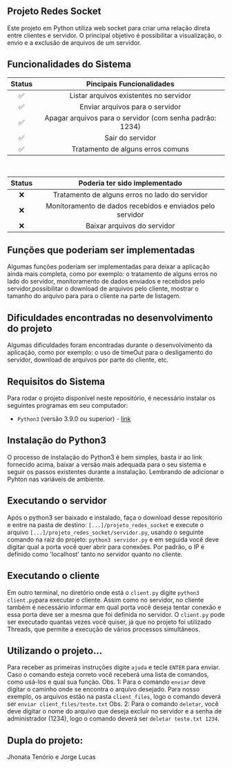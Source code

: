 ## Projeto Redes Socket

Este projeto em Python utiliza web socket para criar uma relação direta entre clientes e servidor. O principal objetivo é possibilitar a visualização, o envio e a exclusão de arquivos de um servidor.


## Funcionalidades do Sistema

|   Status       |                 Pincipais Funcionalidades     |
| :-----------:  | :-------------------------------------------: |
|       ✅       | Listar arquivos existentes no servidor        |
|       ✅       | Enviar arquivos para o servidor               |
|       ✅       | Apagar arquivos para o servidor (com senha padrão: 1234)|
|       ✅       | Sair do servidor                              |
|       ✅       | Tratamento de alguns erros comuns             |

<br/>

|   Status       |                 Poderia ter sido implementado |
| :-----------:  | :-------------------------------------------: |
|       ❌       | Tratamento de alguns erros no lado do servidor|
|       ❌       | Monitoramento de dados recebidos e enviados pelo servidor|
|       ❌       |   Baixar arquivos do servidor                 |


## Funções que poderiam ser implementadas 

Algumas funções poderiam ser implementadas para deixar a aplicação ainda mais completa, como por exemplo: o tratamento de alguns erros no lado do servidor, monitoramento de dados enviados e recebidos pelo servidor,possibilitar o download de arquivos pelo cliente, mostrar o tamanho do arquivo para para o cliente na parte de listagem. 

## Dificuldades encontradas no desenvolvimento do projeto

Algumas dificuldades foram encontradas durante o desenvolvimento da aplicação, como por exemplo: o uso de timeOut para o desligamento do servidor, download de arquivos por parte do cliente, etc.

## Requisitos do Sistema

Para rodar o projeto disponível neste repositório, é necessário instalar os seguintes programas em seu computador:

- `Python3` (versão 3.9.0 ou superior) - [link](https://www.python.org/downloads/)

## Instalação do Python3

O processo de instalação do Python3 é bem simples, basta ir ao link fornecido acima, baixar a versão mais adequada para o seu sistema e seguir os passos existentes durante a instalação. Lembrando de adicionar o Pyhton nas variáveis de ambiente.

## Executando o servidor

Após o python3 ser baixado e instalado, faça o download desse repositório e entre na pasta de destino: `[...]/projeto_redes_socket` e execute o arquivo `[...]/projeto_redes_socket/servidor.py`, usando o seguinte comando na raiz do projeto: `python3 servidor.py` e em seguida você deve digitar qual a porta você quer abrir para conexões. Por padrão, o IP é definido como 'localhost' tanto no servidor quanto no cliente.

## Executando o cliente

Em outro terminal, no diretório onde está o `client.py` digite `python3 client.py`para executar o cliente. Assim como no servidor, no cliente também é necessário informar em qual porta você deseja tentar conexão e essa porta deve ser a mesma que foi definida no servidor.
O `client.py` pode ser executado quantas vezes você quiser, já que no projeto foi utilizado Threads, que permite a execução de vários processos simultâneos.

## Utilizando o projeto...

Para receber as primeiras instruções digite `ajuda` e tecle `ENTER` para enviar.
Caso o comando esteja correto você receberá uma lista de comandos, como usá-los e qual sua função.
Obs. 1: Para o comando `enviar` deve digitar o caminho onde se encontra o arquivo desejado. Para nosso exemplo, os arquivos estão na pasta `client_files`, logo o comando deverá ser `enviar client_files/teste.txt`
Obs. 2: Para o comando `deletar`, você deve digitar o nome do arquivo que deseja excluir no servidor e a senha de administrador (1234), logo o comando deverá ser `deletar teste.txt 1234`.


## Dupla do projeto:

Jhonata Tenório e Jorge Lucas

